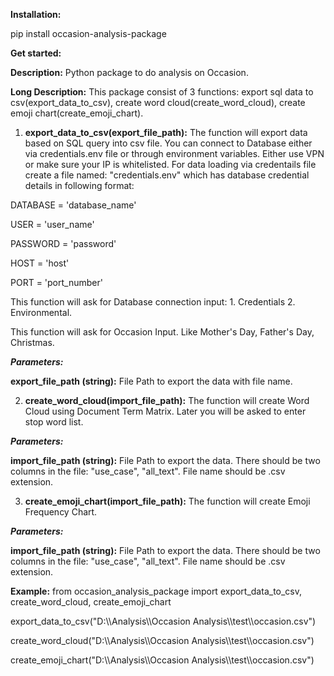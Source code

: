 **Installation:**

pip install occasion-analysis-package


**Get started:**

**Description:** Python package to do analysis on Occasion.

**Long Description:** This package consist of 3 functions: export sql data to csv(export_data_to_csv), create word cloud(create_word_cloud), create emoji chart(create_emoji_chart).

1. **export_data_to_csv(export_file_path):**
The function will export data based on SQL query into csv file.
You can connect to Database either via credentials.env file or through environment variables.
Either use VPN or make sure your IP is whitelisted. 
For data loading via credentails file create a file named: "credentials.env" which has database credential details in following format:

DATABASE = 'database_name'

USER = 'user_name'

PASSWORD = 'password'

HOST = 'host'

PORT = 'port_number'

This function will ask for Database connection input: 1. Credentials 2. Environmental.

This function will ask for Occasion Input. Like Mother's Day, Father's Day, Christmas.


***Parameters:***

**export_file_path (string):** File Path to export the data with file name.



2. **create_word_cloud(import_file_path):**
The function will create Word Cloud using Document Term Matrix.
Later you will be asked to enter stop word list.

***Parameters:***

**import_file_path (string):** File Path to export the data. There should be two columns in the file: "use_case", "all_text". File name should be .csv extension.




3. **create_emoji_chart(import_file_path):**
The function will create Emoji Frequency Chart.

***Parameters:***

**import_file_path (string):** File Path to export the data. There should be two columns in the file: "use_case", "all_text". File name should be .csv extension.


**Example:**
from occasion_analysis_package import export_data_to_csv, create_word_cloud, create_emoji_chart

export_data_to_csv("D:\\\\Analysis\\\\Occasion Analysis\\\\test\\\\occasion.csv")

create_word_cloud("D:\\\\Analysis\\\\Occasion Analysis\\\\test\\\\occasion.csv")

create_emoji_chart("D:\\\\Analysis\\\\Occasion Analysis\\\\test\\\\occasion.csv")
             